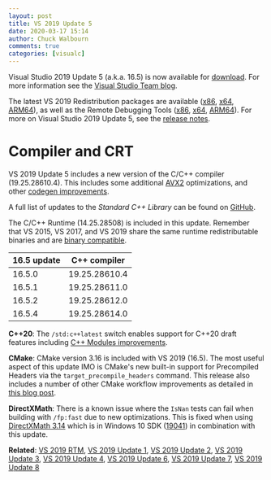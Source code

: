 ```yaml
---
layout: post
title: VS 2019 Update 5
date: 2020-03-17 15:14
author: Chuck Walbourn
comments: true
categories: [visualc]
---
```


Visual Studio 2019 Update 5 (a.k.a. 16.5) is now available for [download](https://visualstudio.microsoft.com/downloads/). For more information see the [Visual Studio Team blog](https://devblogs.microsoft.com/visualstudio/visual-studio-2019-version-16-5/).
<!--more-->

The latest VS 2019 Redistribution packages are available ([x86](https://aka.ms/vs/16/release/VC_redist.x86.exe), [x64](https://aka.ms/vs/16/release/VC_redist.x64.exe), [ARM64](https://aka.ms/vs/16/release/VC_redist.arm64.exe)), as well as the Remote Debugging Tools ([x86](https://aka.ms/vs/16/release/RemoteTools.x86ret.enu.exe), [x64](https://aka.ms/vs/16/release/RemoteTools.amd64ret.enu.exe), [ARM64](https://aka.ms/vs/16/release/RemoteTools.arm64ret.enu.exe)). For more on Visual Studio 2019 Update 5, see the [release notes](https://docs.microsoft.com/en-us/visualstudio/releases/2019/release-notes).

<h1>Compiler and CRT</h1>

VS 2019 Update 5 includes a new version of the C/C++ compiler (19.25.28610.4). This includes some additional [AVX2](https://devblogs.microsoft.com/cppblog/avx2-floating-point-improvements-in-visual-studio-2019-version-16-5/) optimizations, and other [codegen improvements](https://devblogs.microsoft.com/cppblog/msvc-backend-updates-in-visual-studio-2019-version-16-5/).

A full list of updates to the *Standard C++ Library* can be found on [GitHub](https://github.com/microsoft/STL/wiki/Changelog#shipped-in-vs-2019-165).

The C/C++ Runtime (14.25.28508) is included in this update. Remember that VS 2015, VS 2017, and VS 2019 share the same runtime redistributable binaries and are [binary compatible](https://docs.microsoft.com/en-us/cpp/porting/binary-compat-2015-2017).

16.5 update | C++ compiler
--|--
16.5.0 | 19.25.28610.4
16.5.1 | 19.25.28611.0
16.5.2 | 19.25.28612.0
16.5.4 | 19.25.28614.0

<strong>C++20</strong>: The ``/std:c++latest`` switch enables support for C++20 draft features including [C++ Modules improvements](https://devblogs.microsoft.com/cppblog/c-modules-conformance-improvements-with-msvc-in-visual-studio-2019-16-5/).

<strong>CMake</strong>: CMake version 3.16 is included with VS 2019 (16.5). The most useful aspect of this update IMO is CMake's new built-in support for Precompiled Headers via the ``target_precompile_headers`` command. This release also includes a number of other CMake workflow improvements as detailed in [this blog post](https://devblogs.microsoft.com/cppblog/easily-add-remove-and-rename-files-and-targets-in-cmake-projects/).

<strong>DirectXMath</strong>: There is a known issue where the <code>IsNan</code> tests can fail when building with <code>/fp:fast</code> due to new optimizations. This is fixed when using [DirectXMath 3.14](https://walbourn.github.io/directxmath-3.14/) which is in Windows 10 SDK ([19041](https://walbourn.github.io/windows-10-may-2020-update-sdk/)) in combination with this update.

<strong>Related</strong>: <a href="https://walbourn.github.io/visual-studio-2019/">VS 2019 RTM</a>, <a href="https://walbourn.github.io/vs-2019-update-1/">VS 2019 Update 1</a>, <a href="https://walbourn.github.io/vs-2019-update-2/">VS 2019 Update 2</a>, <a href="https://walbourn.github.io/vs-2019-update-3/">VS 2019 Update 3</a>, <a href="https://walbourn.github.io/vs-2019-update-4/">VS 2019 Update 4</a>, <a href="https://walbourn.github.io/vs-2019-update-6/">VS 2019 Update 6</a>, <a href="https://walbourn.github.io/vs-2019-update-7/">VS 2019 Update 7</a>, <a href="https://walbourn.github.io/vs-2019-update-8/">VS 2019 Update 8</a>

